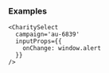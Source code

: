 ### Examples

```
<CharitySelect
  campaign='au-6839'
  inputProps={{
    onChange: window.alert
  }}
/>
```
